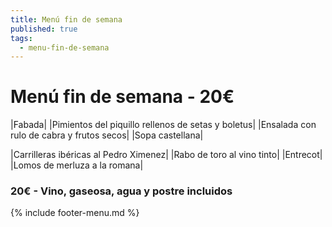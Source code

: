 ```yaml
---
title: Menú fin de semana
published: true
tags:
  - menu-fin-de-semana
---
```


# Menú fin de semana - 20€

|Fabada|
|Pimientos del piquillo rellenos de setas y boletus|
|Ensalada con rulo de cabra y frutos secos|
|Sopa castellana|

|Carrilleras ibéricas al Pedro Ximenez|
|Rabo de toro al vino tinto|
|Entrecot|
|Lomos de merluza a la romana|


### 20€ - Vino, gaseosa, agua y postre incluidos


{% include footer-menu.md %}
